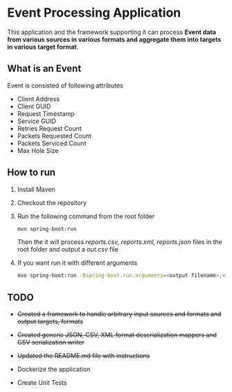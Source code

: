 # Event Processing Application

This application and the framework supporting it can process **Event data from various sources in various formats and aggregate them into targets in various target format**.


## What is an Event

Event is consisted of following attributes

- Client Address 
- Client GUID
- Request Timestamp
- Service GUID
- Retries Request Count
- Packets Requested Count
- Packets Serviced Count
- Max Hole Size



## How to run

1. Install Maven

2. Checkout the repository

3. Run the following command from the root folder

   ```bash
   mvn spring-boot:run
   ```

   Then the it will process *reports.csv, reports.xml, reports.json* files in the root folder and output a *out.csv*  file

4. If you want run it with different arguments 

   ```bash
   mvn spring-boot:run -Dspring-boot.run.arguments=<output filename>,<input filename1>,<inputfilename2>
   ```



## TODO

- ~~Created a framework to handle arbitrary input sources and formats and output targets, formats~~

- ~~Created generic JSON, CSV, XML format deserialization mappers and CSV serialization writer~~

- ~~Updated the README.md file with instructions~~

- Dockerize the application

- Create Unit Tests

  
